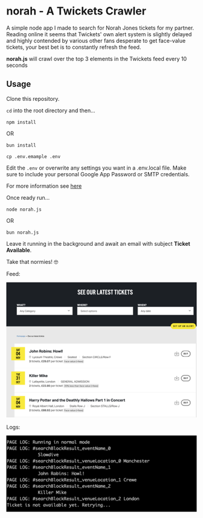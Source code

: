 # norah - A Twickets Crawler

A simple node app I made to search for Norah Jones tickets for my partner. Reading online it seems that Twickets' own alert system is slightly delayed and highly contended by various other fans desperate to get face-value tickets, your best bet is to constantly refresh the feed.

**norah.js** will crawl over the top 3 elements in the Twickets feed every 10 seconds

## Usage

Clone this repository.

`cd` into the root directory and then...

```
npm install
```

OR

```
bun install
```

```
cp .env.emample .env
```

Edit the `.env` or overwrite any settings you want in a .env.local file.
Make sure to include your personal Google App Password or SMTP credentials.

For more information see [here](https://www.educative.io/answers/how-to-use-nodemailer)

Once ready run...
```
node norah.js
```

OR

```
bun norah.js
```

Leave it running in the background and await an email with subject **Ticket Available**.

Take that normies! 🤓

Feed:

![Twickets Feed](images/feed.png)

Logs:

![Console Logs](images/logs.png)